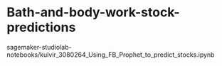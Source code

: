 # Bath-and-body-work-stock-predictions
sagemaker-studiolab-notebooks/kulvir_3080264_Using_FB_Prophet_to_predict_stocks.ipynb  
